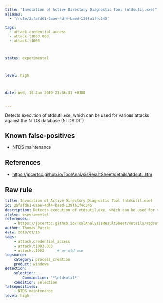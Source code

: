 ```yaml
---
title: "Invocation of Active Directory Diagnostic Tool (ntdsutil.exe)"
aliases:
  - "/rule/2afafd61-6aae-4df4-baed-139fa1f4c345"

tags:
  - attack.credential_access
  - attack.t1003.003
  - attack.t1003



status: experimental



level: high



date: Wed, 16 Jan 2019 23:36:31 +0100


---
```


Detects execution of ntdsutil.exe, which can be used for various attacks against the NTDS database (NTDS.DIT)

<!--more-->


## Known false-positives

* NTDS maintenance



## References

* https://jpcertcc.github.io/ToolAnalysisResultSheet/details/ntdsutil.htm


## Raw rule
```yaml
title: Invocation of Active Directory Diagnostic Tool (ntdsutil.exe)
id: 2afafd61-6aae-4df4-baed-139fa1f4c345
description: Detects execution of ntdsutil.exe, which can be used for various attacks against the NTDS database (NTDS.DIT)
status: experimental
references:
    - https://jpcertcc.github.io/ToolAnalysisResultSheet/details/ntdsutil.htm
author: Thomas Patzke
date: 2019/01/16
tags:
    - attack.credential_access
    - attack.t1003.003
    - attack.t1003      # an old one    
logsource:
    category: process_creation
    product: windows
detection:
    selection:
        CommandLine: '*\ntdsutil*'
    condition: selection
falsepositives:
    - NTDS maintenance
level: high

```

